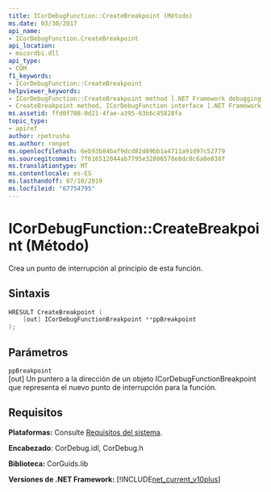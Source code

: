 ```yaml
---
title: ICorDebugFunction::CreateBreakpoint (Método)
ms.date: 03/30/2017
api_name:
- ICorDebugFunction.CreateBreakpoint
api_location:
- mscordbi.dll
api_type:
- COM
f1_keywords:
- ICorDebugFunction::CreateBreakpoint
helpviewer_keywords:
- ICorDebugFunction::CreateBreakpoint method [.NET Framework debugging]
- CreateBreakpoint method, ICorDebugFunction interface [.NET Framework debugging]
ms.assetid: ffd0f708-0d21-4fae-a395-63b6c45828fa
topic_type:
- apiref
author: rpetrusha
ms.author: ronpet
ms.openlocfilehash: 6eb93b84baf9dcd82d89bb1a4711a91d97c52779
ms.sourcegitcommit: 7f616512044ab7795e32806578e8dc0c6a0e038f
ms.translationtype: MT
ms.contentlocale: es-ES
ms.lasthandoff: 07/10/2019
ms.locfileid: "67754795"
---
```

# <a name="icordebugfunctioncreatebreakpoint-method"></a>ICorDebugFunction::CreateBreakpoint (Método)
Crea un punto de interrupción al principio de esta función.  
  
## <a name="syntax"></a>Sintaxis  
  
```cpp  
HRESULT CreateBreakpoint (  
    [out] ICorDebugFunctionBreakpoint **ppBreakpoint  
);  
```  
  
## <a name="parameters"></a>Parámetros  
 `ppBreakpoint`  
 [out] Un puntero a la dirección de un objeto ICorDebugFunctionBreakpoint que representa el nuevo punto de interrupción para la función.  
  
## <a name="requirements"></a>Requisitos  
 **Plataformas:** Consulte [Requisitos del sistema](../../../../docs/framework/get-started/system-requirements.md).  
  
 **Encabezado**: CorDebug.idl, CorDebug.h  
  
 **Biblioteca:** CorGuids.lib  
  
 **Versiones de .NET Framework:** [!INCLUDE[net_current_v10plus](../../../../includes/net-current-v10plus-md.md)]
